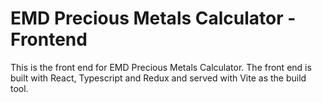 # EMD Precious Metals Calculator - Frontend

This is the front end for EMD Precious Metals Calculator. The front end is built with React, Typescript and Redux and served with Vite as the build tool.
